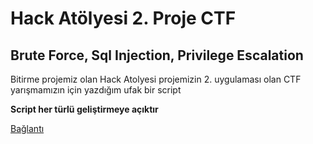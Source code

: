 # Hack Atölyesi 2. Proje CTF
## Brute Force, Sql Injection, Privilege Escalation

Bitirme projemiz olan Hack Atolyesi projemizin 2. uygulaması olan CTF yarışmamızın için yazdığım ufak bir script 

**Script her türlü geliştirmeye açıktır**

[Bağlantı](https://bgt.fsm.edu.tr/etkinlik/Hack-Atolyesi-Phishing-Brute-Force-Sql-Injection-Privilege-Escalation-DDOS2024-05-06-15-25-03pm)
